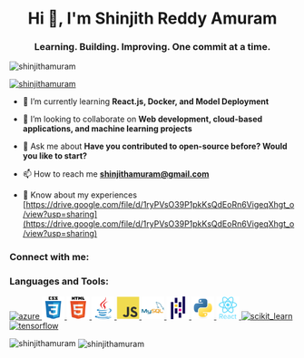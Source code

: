 <h1 align="center">Hi 👋, I'm Shinjith Reddy Amuram</h1>
<h3 align="center">Learning. Building. Improving. One commit at a time.</h3>

<p align="left"> <img src="https://komarev.com/ghpvc/?username=shinjithamuram&label=Profile%20views&color=0e75b6&style=flat" alt="shinjithamuram" /> </p>

<p align="left"> <a href="https://github.com/ryo-ma/github-profile-trophy"><img src="https://github-profile-trophy.vercel.app/?username=shinjithamuram" alt="shinjithamuram" /></a> </p>

- 🌱 I’m currently learning **React.js, Docker, and Model Deployment**

- 👯 I’m looking to collaborate on **Web development, cloud-based applications, and machine learning projects**

- 💬 Ask me about **Have you contributed to open-source before? Would you like to start?**

- 📫 How to reach me **shinjithamuram@gmail.com**

- 📄 Know about my experiences [https://drive.google.com/file/d/1ryPVsO39P1pkKsQdEoRn6VigeqXhgt_o/view?usp=sharing](https://drive.google.com/file/d/1ryPVsO39P1pkKsQdEoRn6VigeqXhgt_o/view?usp=sharing)

<h3 align="left">Connect with me:</h3>
<p align="left">
</p>

<h3 align="left">Languages and Tools:</h3>
<p align="left"> <a href="https://azure.microsoft.com/en-in/" target="_blank" rel="noreferrer"> <img src="https://www.vectorlogo.zone/logos/microsoft_azure/microsoft_azure-icon.svg" alt="azure" width="40" height="40"/> </a> <a href="https://www.w3schools.com/css/" target="_blank" rel="noreferrer"> <img src="https://raw.githubusercontent.com/devicons/devicon/master/icons/css3/css3-original-wordmark.svg" alt="css3" width="40" height="40"/> </a> <a href="https://www.w3.org/html/" target="_blank" rel="noreferrer"> <img src="https://raw.githubusercontent.com/devicons/devicon/master/icons/html5/html5-original-wordmark.svg" alt="html5" width="40" height="40"/> </a> <a href="https://www.java.com" target="_blank" rel="noreferrer"> <img src="https://raw.githubusercontent.com/devicons/devicon/master/icons/java/java-original.svg" alt="java" width="40" height="40"/> </a> <a href="https://developer.mozilla.org/en-US/docs/Web/JavaScript" target="_blank" rel="noreferrer"> <img src="https://raw.githubusercontent.com/devicons/devicon/master/icons/javascript/javascript-original.svg" alt="javascript" width="40" height="40"/> </a> <a href="https://www.mysql.com/" target="_blank" rel="noreferrer"> <img src="https://raw.githubusercontent.com/devicons/devicon/master/icons/mysql/mysql-original-wordmark.svg" alt="mysql" width="40" height="40"/> </a> <a href="https://pandas.pydata.org/" target="_blank" rel="noreferrer"> <img src="https://raw.githubusercontent.com/devicons/devicon/2ae2a900d2f041da66e950e4d48052658d850630/icons/pandas/pandas-original.svg" alt="pandas" width="40" height="40"/> </a> <a href="https://www.python.org" target="_blank" rel="noreferrer"> <img src="https://raw.githubusercontent.com/devicons/devicon/master/icons/python/python-original.svg" alt="python" width="40" height="40"/> </a> <a href="https://reactjs.org/" target="_blank" rel="noreferrer"> <img src="https://raw.githubusercontent.com/devicons/devicon/master/icons/react/react-original-wordmark.svg" alt="react" width="40" height="40"/> </a> <a href="https://scikit-learn.org/" target="_blank" rel="noreferrer"> <img src="https://upload.wikimedia.org/wikipedia/commons/0/05/Scikit_learn_logo_small.svg" alt="scikit_learn" width="40" height="40"/> </a> <a href="https://www.tensorflow.org" target="_blank" rel="noreferrer"> <img src="https://www.vectorlogo.zone/logos/tensorflow/tensorflow-icon.svg" alt="tensorflow" width="40" height="40"/> </a> </p>

<p><img align="left" src="https://github-readme-stats.vercel.app/api/top-langs?username=shinjithamuram&show_icons=true&locale=en&layout=compact" alt="shinjithamuram" /></p>

<p>&nbsp;<img align="center" src="https://github-readme-stats.vercel.app/api?username=shinjithamuram&show_icons=true&locale=en" alt="shinjithamuram" /></p>
